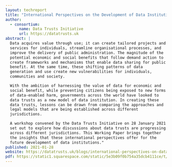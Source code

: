 ```yaml
---
layout: techreport
title: "International Perspectives on the Development of Data Institutions (Working Paper 2)"
author:
  - consortium:
      name: Data Trusts Initiative
	  url: https://datatrusts.uk
abstract: |
  Data acquires value through use; it can create tailored projects and
  services for individuals, streamline organisational processes, and
  improve the delivery of public administration. The magnitude of the
  potential economic and social benefits that follow demand action to
  create frameworks and mechanisms that enable data sharing for public
  benefit. At the same time, these shifting patterns of data
  generation and use create new vulnerabilities for individuals,
  communities and society.

  With the ambition of harnessing the value of data for economic and
  social benefit, while preventing citizens being exposed to new forms
  of data-enabled harm, governments across the world have looked to
  data trusts as a new model of data institution. In creating these
  data trusts, lessons can be drawn from comparing the approaches and
  legal models that are being established across different
  jurisdictions.

  A workshop convened by the Data Trusts Initiative on 28 January 2021
  set out to explore how discussions about data trusts are progressing
  across different jurisdictions. This Working Paper brings together
  the insights that these international perspectives offer for the
  future development of data institutions."
published: 2021-01-28
website: https://datatrusts.uk/blogs/international-perspectives-on-data-institutions-lessons-for-data-trusts
pdf: https://static1.squarespace.com/static/5e3b09f0b754a35dcb4111ce/t/603ce3325e1da817afe6b193/1614603061204/WP+2+-+DTI+-+global+perspectives.pdf
---
```


